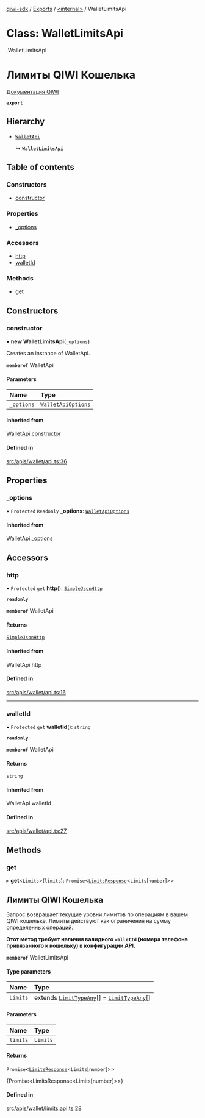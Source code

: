 [qiwi-sdk](../README.md) / [Exports](../modules.md) / [<internal\>](../modules/internal_.md) / WalletLimitsApi

# Class: WalletLimitsApi

[<internal>](../modules/internal_.md).WalletLimitsApi

# Лимиты QIWI Кошелька
[Документация QIWI](https://developer.qiwi.com/ru/qiwi-wallet-personal/#limits)

**`export`**

## Hierarchy

- [`WalletApi`](internal_.WalletApi.md)

  ↳ **`WalletLimitsApi`**

## Table of contents

### Constructors

- [constructor](internal_.WalletLimitsApi.md#constructor)

### Properties

- [\_options](internal_.WalletLimitsApi.md#_options)

### Accessors

- [http](internal_.WalletLimitsApi.md#http)
- [walletId](internal_.WalletLimitsApi.md#walletid)

### Methods

- [get](internal_.WalletLimitsApi.md#get)

## Constructors

### constructor

• **new WalletLimitsApi**(`_options`)

Creates an instance of WalletApi.

**`memberof`** WalletApi

#### Parameters

| Name | Type |
| :------ | :------ |
| `_options` | [`WalletApiOptions`](../interfaces/QIWI.WalletApiOptions.md) |

#### Inherited from

[WalletApi](internal_.WalletApi.md).[constructor](internal_.WalletApi.md#constructor)

#### Defined in

[src/apis/wallet/api.ts:36](https://github.com/AlexXanderGrib/node-qiwi-sdk/blob/1f94fde/src/apis/wallet/api.ts#L36)

## Properties

### \_options

• `Protected` `Readonly` **\_options**: [`WalletApiOptions`](../interfaces/QIWI.WalletApiOptions.md)

#### Inherited from

[WalletApi](internal_.WalletApi.md).[_options](internal_.WalletApi.md#_options)

## Accessors

### http

• `Protected` `get` **http**(): [`SimpleJsonHttp`](internal_.SimpleJsonHttp.md)

**`readonly`**

**`memberof`** WalletApi

#### Returns

[`SimpleJsonHttp`](internal_.SimpleJsonHttp.md)

#### Inherited from

WalletApi.http

#### Defined in

[src/apis/wallet/api.ts:16](https://github.com/AlexXanderGrib/node-qiwi-sdk/blob/1f94fde/src/apis/wallet/api.ts#L16)

___

### walletId

• `Protected` `get` **walletId**(): `string`

**`readonly`**

**`memberof`** WalletApi

#### Returns

`string`

#### Inherited from

WalletApi.walletId

#### Defined in

[src/apis/wallet/api.ts:27](https://github.com/AlexXanderGrib/node-qiwi-sdk/blob/1f94fde/src/apis/wallet/api.ts#L27)

## Methods

### get

▸ **get**<`Limits`\>(`limits`): `Promise`<[`LimitsResponse`](../modules/QIWI.md#limitsresponse)<`Limits`[`number`]\>\>

## Лимиты QIWI Кошелька

Запрос возвращает текущие уровни лимитов по операциям в
вашем QIWI кошельке. Лимиты действуют как ограничения на
сумму определенных операций.

**Этот метод требует наличия валидного `walletId` (номера телефона привязанного к кошельку) в конфигурации API.**

**`memberof`** WalletLimitsApi

#### Type parameters

| Name | Type |
| :------ | :------ |
| `Limits` | extends [`LimitTypeAny`](../modules/QIWI.md#limittypeany)[] = [`LimitTypeAny`](../modules/QIWI.md#limittypeany)[] |

#### Parameters

| Name | Type |
| :------ | :------ |
| `limits` | `Limits` |

#### Returns

`Promise`<[`LimitsResponse`](../modules/QIWI.md#limitsresponse)<`Limits`[`number`]\>\>

{Promise<LimitsResponse<Limits[number]>>}

#### Defined in

[src/apis/wallet/limits.api.ts:28](https://github.com/AlexXanderGrib/node-qiwi-sdk/blob/1f94fde/src/apis/wallet/limits.api.ts#L28)
